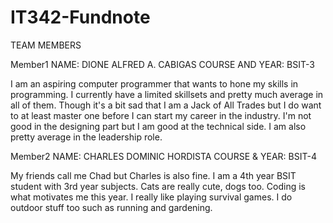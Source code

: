 # IT342-Fundnote

TEAM MEMBERS

Member1
NAME: DIONE ALFRED A. CABIGAS
COURSE AND YEAR: BSIT-3

I am an aspiring computer programmer that wants to hone my skills in programming. I currently have a limited skillsets and pretty much average in all of them. Though it's a bit sad that I am a Jack of All Trades but I do want to at least master one before I can start my career in the industry. I'm not good in the designing part but I am good at the technical side. I am also pretty average in the leadership role.

Member2
NAME: CHARLES DOMINIC HORDISTA
COURSE & YEAR: BSIT-4

My friends call me Chad but Charles is also fine. I am a 4th year BSIT student with 3rd year subjects. Cats are really cute, dogs too. Coding is what motivates me this year. I really like playing survival games. I do outdoor stuff too such as running and gardening. 

